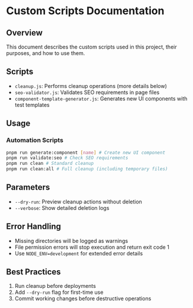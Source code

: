 # Custom Scripts Documentation

## Overview
This document describes the custom scripts used in this project, their purposes, and how to use them.

## Scripts
- `cleanup.js`: Performs cleanup operations (more details below)
- `seo-validator.js`: Validates SEO requirements in page files
- `component-template-generator.js`: Generates new UI components with test templates

## Usage

### Automation Scripts
```bash
pnpm run generate:component [name] # Create new UI component
pnpm run validate:seo # Check SEO requirements
pnpm run clean # Standard cleanup
pnpm run clean:all # Full cleanup (including temporary files)
```

## Parameters
- `--dry-run`: Preview cleanup actions without deletion
- `--verbose`: Show detailed deletion logs

## Error Handling
- Missing directories will be logged as warnings
- File permission errors will stop execution and return exit code 1
- Use `NODE_ENV=development` for extended error details

## Best Practices
1. Run cleanup before deployments
2. Add `--dry-run` flag for first-time use
3. Commit working changes before destructive operations
